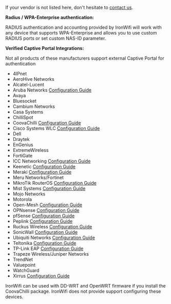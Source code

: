 If your vendor is not listed here, don't hesitate to [contact us](mailto:support@ironwifi.com).

**Radius / WPA-Enterprise authentication:**

RADIUS authentication and accounting provided by IronWifi will work with any device that supports WPA-Enterprise and allows you to use custom RADIUS ports or set custom NAS-ID parameter.

**Verified Captive Portal Integrations:**

Not all products of these manufacturers support external Captive Portal for authentication

- 4IPnet
- AeroHive Networks
- Alcatel-Lucent
- Aruba Networks [Configuration Guide](https://www.ironwifi.com/aruba-captive-portal/)
- Avaya
- Bluesocket
- Cambium Networks
- Casa Systems
- ChilliSpot
- CoovaChilli [Configuration Guide](https://www.ironwifi.com/coovachilli/)
- Cisco Systems WLC [Configuration Guide](https://www.ironwifi.com/cisco-wlc/)
- Dell
- Draytek
- EnGenius
- ExtremeWireless
- FortiGate
- ICC Networking [Configuration Guide](https://www.ironwifi.com/icc/)
- Keenetic [Configuration Guide](https://www.ironwifi.com/keenetic/)
- Meraki [Configuration Guide](https://www.ironwifi.com/cisco-meraki/)
- Meru Networks/Fortinet
- MikroTik RouterOS [Configuration Guide](https://www.ironwifi.com/mikrotik/)
- Mist Systems [Configuration Guide](https://www.ironwifi.com/mist-systems/)
- Mojo Networks
- Motorola
- Open-Mesh [Configuration Guide](https://www.ironwifi.com/open-mesh-cloudtrax/)
- OPNsense [Configuration Guide](https://www.ironwifi.com/opnsense/)
- pfSense [Configuration Guide](https://www.ironwifi.com/pfsense-with-captive-portal/)
- Peplink [Configuration Guide](https://www.ironwifi.com/aruba-captive-portal/)
- Ruckus Wireless [Configuration Guide](https://www.ironwifi.com/ruckus-cloud/)
- SonicWall [Configuration Guide](https://www.ironwifi.com/sonicwall/)
- Ubiquiti Networks [Configuration Guide](https://www.ironwifi.com/ubiquiti/)
- Teltonika [Configuration Guide](https://wiki.teltonika.lt/view/Ironwifi.com_Hotspot_Configuration)
- TP-Link EAP [Configuration Guide](https://www.ironwifi.com/tp-link-eap/)
- Trapeze Wireless/Juniper Networks
- TrendNet
- Valuepoint
- WatchGuard
- Xirrus [Configuration Guide](https://www.ironwifi.com/xirrus/)

<call-out>
IronWifi can be used with DD-WRT and OpenWRT firmware if you install the CoovaChilli package. IronWifi does not provide support configuring these devices.
</call-out>
